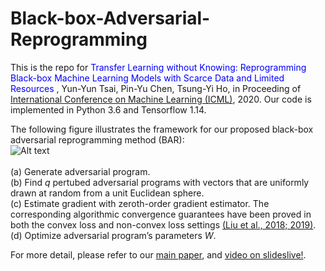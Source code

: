 # Black-box-Adversarial-Reprogramming

This is the repo for <span style="color: blue"> Transfer Learning without Knowing: Reprogramming Black-box Machine Learning Models with Scarce Data and Limited Resources  </span>, Yun-Yun Tsai, Pin-Yu Chen, Tsung-Yi Ho, in Proceeding of [International Conference on Machine Learning (ICML)](https://icml.cc/), 2020. Our code is implemented in Python 3.6 and Tensorflow 1.14. 

The following figure illustrates the framework for our proposed black-box adversarial reprogramming method (BAR): <br/>
![Alt text](https://user-images.githubusercontent.com/20013955/89761762-b2e55880-db21-11ea-93f8-db0cef7800c3.png)<br/>
<br/>
(a) Generate adversarial program. <br/>
(b) Find _q_ pertubed adversarial programs with vectors that are uniformly drawn at random
from a unit Euclidean sphere. <br/>
(c) Estimate gradient with zeroth-order gradient estimator. The corresponding algorithmic convergence guarantees have been proved in both the convex loss and non-convex loss settings [(Liu et al., 2018; 2019)](https://arxiv.org/pdf/1805.10367.pdf).<br/> 
(d) Optimize adversarial program’s parameters _W_. <br/>


For more detail, please refer to our [main paper](https://proceedings.icml.cc/static/paper_files/icml/2020/3642-Paper.pdf), and [video on slideslive!](https://slideslive.com/38928106/transfer-learning-without-knowing-reprogramming-blackbox-machine-learning-models-with-scarce-data-and-limited-resources?ref=speaker-31425-latest).

